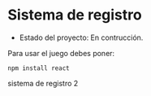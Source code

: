 <h1> Sistema de registro</h1>

- Estado del proyecto: En contrucción.

Para usar el juego debes poner: 

```npm install react ```

sistema de registro 2   
